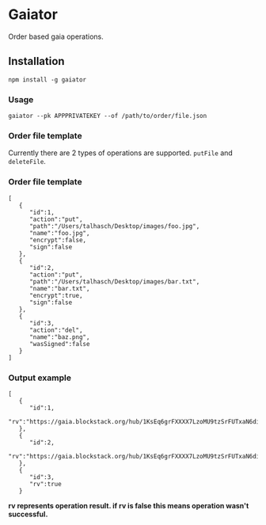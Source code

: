 # Gaiator

Order based gaia operations.

## Installation 

`npm install -g gaiator`

### Usage

`gaiator --pk APPPRIVATEKEY --of /path/to/order/file.json `

### Order file template

Currently there are 2 types of operations are supported. `putFile` and `deleteFile`.

### Order file template

```
[
   {
      "id":1,
      "action":"put",
      "path":"/Users/talhasch/Desktop/images/foo.jpg",
      "name":"foo.jpg",
      "encrypt":false,
      "sign":false
   },
   {
      "id":2,
      "action":"put",
      "path":"/Users/talhasch/Desktop/images/bar.txt",
      "name":"bar.txt",
      "encrypt":true,
      "sign":false
   },
   {
      "id":3,
      "action":"del",
      "name":"baz.png",
      "wasSigned":false
   }
]
```

### Output example

```
[
   {
      "id":1,
      "rv":"https://gaia.blockstack.org/hub/1KsEq6grFXXXX7LzoMU9tzSrFUTxaN6di9/foo.jpg"
   },
   {
      "id":2,
      "rv":"https://gaia.blockstack.org/hub/1KsEq6grFXXXX7LzoMU9tzSrFUTxaN6di9/bar.txt"
   },
   {
      "id":3,
      "rv":true
   }
```

**rv represents operation result. if rv is false this means operation wasn't successful.**

